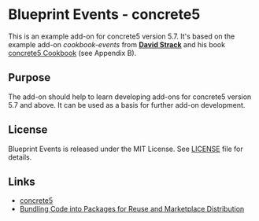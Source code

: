 # Blueprint Events - concrete5
This is an example add-on for concrete5 version 5.7. It's based on the example add-on _cookbook-events_ from [__David Strack__](https://github.com/rmxdave) and his book [concrete5 Cookbook](https://www.packtpub.com/web-development/concrete5-cookbook) (see Appendix B).

## Purpose
The add-on should help to learn developing add-ons for concrete5 version 5.7 and above. It can be used as a basis for further add-on development.

## License
Blueprint Events is released under the MIT License. See [LICENSE][1] file for details.

## Links
* [concrete5](https://www.concrete5.org/)
* [Bundling Code into Packages for Reuse and Marketplace Distribution](http://documentation.concrete5.org/developers/packages/overview)

[1]: https://github.com/seebaermichi/html-importer/blob/master/LICENSE

